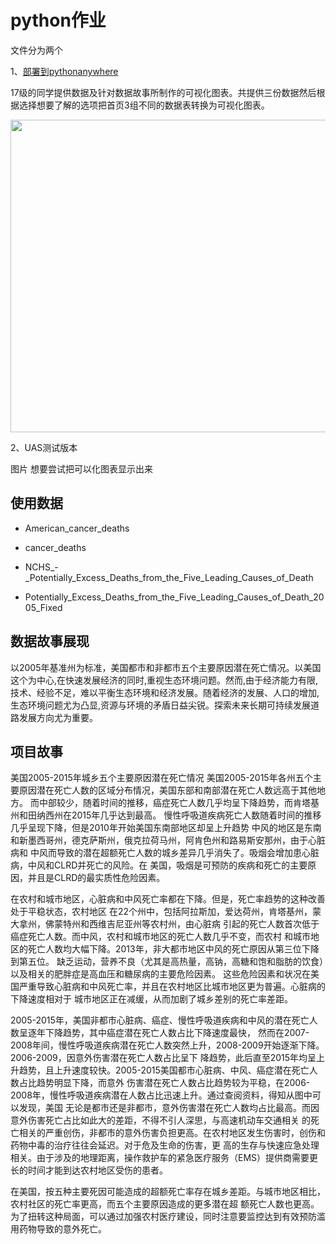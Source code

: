 # python作业

文件分为两个

1、[部署到pythonanywhere](http://hhh555.pythonanywhere.com/)

17级的同学提供数据及针对数据故事所制作的可视化图表。共提供三份数据然后根据选择想要了解的选项把首页3组不同的数据表转换为可视化图表。

<img src=".images/三组数据.PNG" height="500" width="700"/>



2、UAS测试版本

图片
想要尝试把可以化图表显示出来

## 使用数据

- American_cancer_deaths

- cancer_deaths

- NCHS_-_Potentially_Excess_Deaths_from_the_Five_Leading_Causes_of_Death

- Potentially_Excess_Deaths_from_the_Five_Leading_Causes_of_Death_2005_Fixed

## 数据故事展现

以2005年基准州为标准，美国都市和非都市五个主要原因潜在死亡情况。以美国这个为中心,在快速发展经济的同时,重视生态环境问题。然而,由于经济能力有限,技术、经验不足，难以平衡生态环境和经济发展。随着经济的发展、人口的增加,生态环境问题尤为凸显,资源与环境的矛盾日益尖锐。探索未来长期可持续发展道路发展方向尤为重要。

## 项目故事

美国2005-2015年城乡五个主要原因潜在死亡情况
美国2005-2015年各州五个主要原因潜在死亡人数的区域分布情况，美国东部和南部潜在死亡人数远高于其他地方。
而中部较少，随着时间的推移，癌症死亡人数几乎均呈下降趋势，而肯塔基州和田纳西州在2015年几乎达到最高。
慢性呼吸道疾病死亡人数随着时间的推移几乎呈现下降，但是2010年开始美国东南部地区却呈上升趋势
中风的地区是东南和新墨西哥州，德克萨斯州，俄克拉荷马州，阿肯色州和路易斯安那州，由于心脏病和
中风而导致的潜在超额死亡人数的城乡差异几乎消失了。吸烟会增加患心脏病，中风和CLRD并死亡的风险。在
美国，吸烟是可预防的疾病和死亡的主要原因，并且是CLRD的最实质性危险因素。

在农村和城市地区，心脏病和中风死亡率都在下降。但是，死亡率趋势的这种改善处于平稳状态，农村地区
在22个州中，包括阿拉斯加，爱达荷州，肯塔基州，蒙大拿州，佛蒙特州和西维吉尼亚州等农村州，由心脏病
引起的死亡人数首次低于癌症死亡人数。而中风，农村和城市地区的死亡人数几乎不变，而农村
和城市地区的死亡人数均大幅下降。2013年，非大都市地区中风的死亡原因从第三位下降到第五位。
缺乏运动，营养不良（尤其是高热量，高钠，高糖和饱和脂肪的饮食）以及相关的肥胖症是高血压和糖尿病的主要危险因素。
这些危险因素和状况在美国严重导致心脏病和中风死亡率，并且在农村地区比城市地区更为普遍。心脏病的下降速度相对于
城市地区正在减缓，从而加剧了城乡差别的死亡率差距。



2005-2015年，美国非都市心脏病、癌症、慢性呼吸道疾病和中风的潜在死亡人数呈逐年下降趋势，其中癌症潜在死亡人数占比下降速度最快，
然而在2007-2008年间，慢性呼吸道疾病潜在死亡人数突然上升，2008-2009开始逐渐下降。2006-2009，因意外伤害潜在死亡人数占比呈下
降趋势，此后直至2015年均呈上升趋势，且上升速度较快。2005-2015美国都市心脏病、中风、癌症潜在死亡人数占比趋势明显下降，而意外
伤害潜在死亡人数占比趋势较为平稳，在2006-2008年，慢性呼吸道疾病潜在人数占比迅速上升。通过查阅资料，得知从图中可以发现，美国
无论是都市还是非都市，意外伤害潜在死亡人数均占比最高。而因意外伤害死亡占比如此大的差距，不得不引人深思，与高速机动车交通相关
的死亡相关的严重创伤，非都市的意外伤害负担更高。在农村地区发生伤害时，创伤和药物中毒的治疗往往会延迟。对于危及生命的伤害，更
高的生存与快速应急处理相关。由于涉及的地理距离，操作救护车的紧急医疗服务（EMS）提供商需要更长的时间才能到达农村地区受伤的患者。

在美国，按五种主要死因可能造成的超额死亡率存在城乡差距。与城市地区相比，农村社区的死亡率更高，而五个主要原因造成的更多潜在超
额死亡人数也更高。为了扭转这种局面，可以通过加强农村医疗建设，同时注意要监控达到有效预防滥用药物导致的意外死亡。


